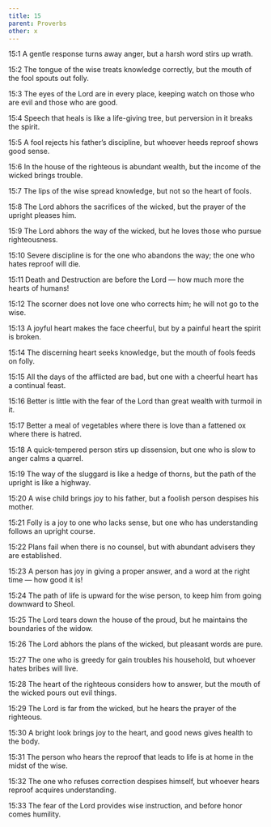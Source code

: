 ```yaml
---
title: 15
parent: Proverbs
other: x
---
```


<a name="15:1">15:1</a> A gentle response turns away anger, but a harsh word stirs up wrath.

<a name="15:2">15:2</a> The tongue of the wise treats knowledge correctly, but the mouth of the fool spouts out folly.

<a name="15:3">15:3</a> The eyes of the Lord are in every place, keeping watch on those who are evil and those who are good.

<a name="15:4">15:4</a> Speech that heals is like a life-giving tree, but perversion in it breaks the spirit.

<a name="15:5">15:5</a> A fool rejects his father’s discipline, but whoever heeds reproof shows good sense.

<a name="15:6">15:6</a> In the house of the righteous is abundant wealth, but the income of the wicked brings trouble.

<a name="15:7">15:7</a> The lips of the wise spread knowledge, but not so the heart of fools.

<a name="15:8">15:8</a> The Lord abhors the sacrifices of the wicked, but the prayer of the upright pleases him.

<a name="15:9">15:9</a> The Lord abhors the way of the wicked, but he loves those who pursue righteousness.

<a name="15:10">15:10</a> Severe discipline is for the one who abandons the way; the one who hates reproof will die.

<a name="15:11">15:11</a> Death and Destruction are before the Lord —  how much more the hearts of humans!

<a name="15:12">15:12</a> The scorner does not love one who corrects him; he will not go to the wise.

<a name="15:13">15:13</a> A joyful heart makes the face cheerful, but by a painful heart the spirit is broken.

<a name="15:14">15:14</a> The discerning heart seeks knowledge, but the mouth of fools feeds on folly.

<a name="15:15">15:15</a> All the days of the afflicted are bad, but one with a cheerful heart has a continual feast.

<a name="15:16">15:16</a> Better is little with the fear of the Lord than great wealth with turmoil in it.

<a name="15:17">15:17</a> Better a meal of vegetables where there is love than a fattened ox where there is hatred.

<a name="15:18">15:18</a> A quick-tempered person stirs up dissension, but one who is slow to anger calms a quarrel.

<a name="15:19">15:19</a> The way of the sluggard is like a hedge of thorns, but the path of the upright is like a highway.

<a name="15:20">15:20</a> A wise child brings joy to his father, but a foolish person despises his mother.

<a name="15:21">15:21</a> Folly is a joy to one who lacks sense, but one who has understanding follows an upright course.

<a name="15:22">15:22</a> Plans fail when there is no counsel, but with abundant advisers they are established.

<a name="15:23">15:23</a> A person has joy in giving a proper answer, and a word at the right time — how good it is!

<a name="15:24">15:24</a> The path of life is upward for the wise person, to keep him from going downward to Sheol.

<a name="15:25">15:25</a> The Lord tears down the house of the proud, but he maintains the boundaries of the widow.

<a name="15:26">15:26</a> The Lord abhors the plans of the wicked, but pleasant words are pure.

<a name="15:27">15:27</a> The one who is greedy for gain troubles his household, but whoever hates bribes will live.

<a name="15:28">15:28</a> The heart of the righteous considers how to answer, but the mouth of the wicked pours out evil things.

<a name="15:29">15:29</a> The Lord is far from the wicked, but he hears the prayer of the righteous.

<a name="15:30">15:30</a> A bright look brings joy to the heart, and good news gives health to the body.

<a name="15:31">15:31</a> The person who hears the reproof that leads to life is at home in the midst of the wise.

<a name="15:32">15:32</a> The one who refuses correction despises himself, but whoever hears reproof acquires understanding.

<a name="15:33">15:33</a> The fear of the Lord provides wise instruction, and before honor comes humility.
